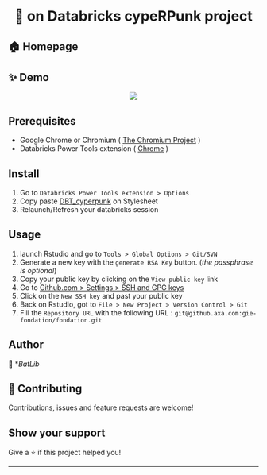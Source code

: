 <h1 align="center">👋 on Databricks cypeRPunk project</h1>

## 🏠 Homepage

## ✨ Demo
<p align="center"><img src="https://i.ibb.co/KzmR4wN/Cyberpunk.gif" /></p>


## Prerequisites
- Google Chrome or Chromium ( [The Chromium Project](https://www.chromium.org/) )
- Databricks Power Tools extension ( [Chrome](https://chrome.google.com/webstore/detail/databricks-power-tools/mpffpmajkdieodggkakklfkghdiafhpo) )

## Install
1. Go to `Databricks Power Tools extension > Options`
2. Copy paste [DBT_cyperpunk](https://github.com/BatLibert/BL_Codes/blob/main/DBT_cyperpunk_them.css) on Stylesheet
3. Relaunch/Refresh your databricks session

## Usage
1. launch Rstudio and go to `Tools > Global Options > Git/SVN`
2. Generate a new key with the `generate RSA Key` button. (_the passphrase is optional_)
3. Copy your public key by clicking on the `View public key` link
4. Go to [Github.com > Settings > SSH and GPG keys](https://github.axa.com/settings/profile)
5. Click on the `New SSH key` and past your public key
6. Back on Rstudio, got to `File > New Project > Version Control > Git`
7. Fill the `Repository URL` with the following URL : `git@github.axa.com:gie-fondation/fondation.git`

## Author
👤 **BatLib*

## 🤝 Contributing
Contributions, issues and feature requests are welcome!

## Show your support
Give a ⭐️ if this project helped you!



***
